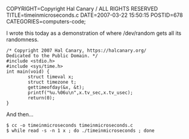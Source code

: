 COPYRIGHT=Copyright Hal Canary / ALL RIGHTS RESERVED
TITLE=timeinmicroseconds.c
DATE=2007-03-22 15:50:15
POSTID=678
CATEGORIES=computers-code;

I wrote this today as a demonstration of where /dev/random gets all its randomness.

    /* Copyright 2007 Hal Canary, https://halcanary.org/
    Dedicated to the Public Domain. */
    #include <stdio.h>
    #include <sys/time.h>
    int main(void) {
            struct timeval x;
            struct timezone t;
            gettimeofday(&x, &t);
            printf("%u.%06u\n",x.tv_sec,x.tv_usec);
            return(0);
    }

And then...

    $ cc -o timeinmicroseconds timeinmicroseconds.c
    $ while read -s -n 1 x ; do ./timeinmicroseconds ; done
